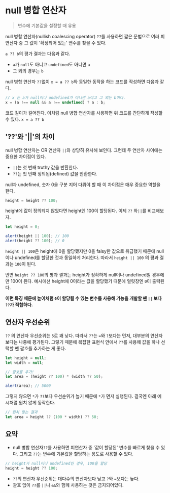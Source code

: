 # null 병합 연산자

> 변수에 기본값을 설정할 때 유용



null 병합 연산자(nullish coalescing operator) `??`를 사용하면 짧은 문법으로 여러 피연산자 중 그 값이 '확정되어 있는' 변수를 찾을 수 있다.



`a ?? b`의 평가 결과는 다음과 같다.

- `a`가 `null`도 아니고 `undefined`도 아니면 `a`
- 그 외의 경우는 `b`

null 병합 연산자 `??`없이 `x = a ?? b`와 동일한 동작을 하는 코드를 작성하면 다음과 같다.

```javascript
// x 는 a가 null이나 undefined가 아니면 a이고 그 외는 b이다. 
x = (a !== null && a !== undefined) ? a : b;
```

코드 길이가 길어진다.
이처럼 null 병합 연산자를 사용하면 위 코드를 간단하게 작성할 수 있다. `x = a ?? b`



## '??'와 '||'의 차이

null 병합 연산자는 OR 연산자 `||`와 상당히 유사해 보인다. 그런데 두 연산자 사이에는 중요한 차이점이 있다.

- `||`는 첫 번째 truthy 값을 반환한다.
- `??`는 첫 번째 정의된(defined) 값을 반환한다.

null과 undefined, 숫자 0을 구분 지어 다뤄야 할 때 이 차이점은 매우 중요한 역할을 한다.

```javascript
height = height ?? 100;
```

height에 값이 정의되지 않았다면 height엔 100이 할당된다.
이제 `??` 와`||`를 비교해보자.

```javascript
let height = 0;

alert(height || 100); // 100
alert(height ?? 100); // 0
```

`height || 100`은 height에 0을 할당했지만 0을 falsy한 값으로 취급했기 때문에 null이나 undefined를 할당한 것과 동일하게 처리한다. 따라서 `height || 100` 의 평과 결과는 `100`이 된다.

반면 `height ?? 100`의 평과 결과는 height가 정확하게 null이나 undefined일 경우에만 100이 된다.
예시에선 height에 0이라는 값을 할당했기 때문에 얼럿창엔 `0`이 출력된다.

**이런 특징 때문에 높이처럼 `0`이 할당될 수 있는 변수를 사용해 기능을 개발할 땐 `||` 보다 `??`가 적합하다.**



## 연산자 우선순위

`??` 의 연산자 우선순위는 `5`로 꽤 낮다.
따라서 `??`는 `=`와 `?`보다는 먼저, 대부분의 연산자보다는 나중에 평가된다.
그렇기 때문에 복잡한 표현식 안에서 `??`를 사용해 값을 하나 선택할 땐 괄호를 추가하는 게 좋다.

```javascript
let height = null;
let width = null;

// 괄호를 추가!
let area = (height ?? 100) * (width ?? 50);

alert(area); // 5000
```

그렇지 않으면 `*`가 `??`보다 우선순위가 높기 때문에 `*`가 먼저 실행된다.
결국엔 아래 예시처럼 원치 않게 동작한다.

```javascript
// 원치 않는 결과
let area = height ?? (100 * width) ?? 50;
```



## 요약

- null 병합 연산자`??`를 사용하면 피연산자 중 '값이 할당된' 변수를 빠르게 찾을 수 있다. 그리고 `??`는 변수에 기본값을 할당하는 용도로 사용할 수 있다.

```javascript
// height가 null이나 undefined인 경우, 100을 할당
height = height ?? 100;
```

- `??`의 연산자 우선순위는 대다수의 연산자보다 낮고 `?`와 `=`보다는 높다.
- 괄호 없이 `??`를 `||`나 `&&`와 함께 사용하는 것은 금지되어있다.